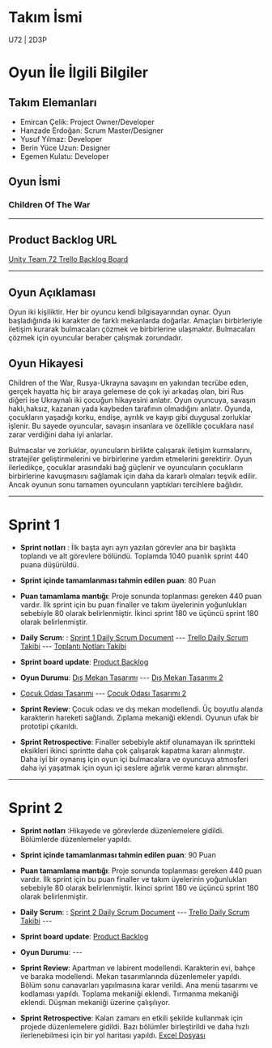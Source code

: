 # **Takım İsmi**

 U72 | 2D3P

# Oyun İle İlgili Bilgiler

## Takım Elemanları

- Emircan Çelik: Project Owner/Developer
- Hanzade Erdoğan: Scrum Master/Designer
- Yusuf Yılmaz: Developer
- Berin Yüce Uzun: Designer
- Egemen Kulatu: Developer


## Oyun İsmi

### Children Of The War

---

## Product Backlog URL

[Unity Team 72 Trello Backlog Board](https://trello.com/invite/b/Ys3W3UHd/ATTIf9f0b516ec113cedde0fad232ba8efa5FF63BBD7/u72-2d3p)
 
---


## Oyun Açıklaması


Oyun iki kişiliktir. Her bir oyuncu kendi bilgisayarından oynar. Oyun başladığında iki karakter de farklı mekanlarda doğarlar. Amaçları birbirleriyle iletişim kurarak bulmacaları çözmek ve birbirlerine ulaşmaktır. Bulmacaları çözmek için oyuncular beraber çalışmak zorundadır.


## Oyun Hikayesi


Children of the War, Rusya-Ukrayna savaşını en yakından tecrübe eden, gerçek hayatta hiç bir araya gelemese de çok iyi arkadaş olan, biri Rus diğeri ise Ukraynalı iki çocuğun hikayesini anlatır.  Oyun oyuncuya, savaşın haklı,haksız, kazanan yada kaybeden tarafının olmadığını anlatır. Oyunda, çocukların yaşadığı korku, endişe, ayrılık ve kayıp gibi duygusal zorluklar işlenir. Bu sayede oyuncular, savaşın insanlara ve özellikle çocuklara nasıl zarar verdiğini daha iyi anlarlar.

Bulmacalar ve zorluklar, oyuncuların birlikte çalışarak iletişim kurmalarını, stratejiler geliştirmelerini ve birbirlerine yardım etmelerini gerektirir. Oyun ilerledikçe, çocuklar arasındaki bağ güçlenir ve oyuncuların çocukların birbirlerine kavuşmasını sağlamak için daha da kararlı olmaları teşvik edilir. Ancak oyunun sonu tamamen oyuncuların yaptıkları tercihlere bağlıdır.

---

# Sprint 1


- **Sprint notları** : İlk başta ayrı ayrı yazılan görevler ana bir başlıkta toplandı ve alt görevlere bölündü. Toplamda 1040 puanlık sprint 440 puana düşürüldü.

- **Sprint içinde tamamlanması tahmin edilen puan**: 80 Puan


- **Puan tamamlama mantığı**: Proje sonunda toplanması gereken 440 puan vardır. İlk sprint için bu puan finaller ve takım üyelerinin yoğunlukları sebebiyle 80 olarak belirlenmiştir. İkinci sprint 180 ve üçüncü sprint 180 olarak belirlenmiştir.

- **Daily Scrum**: : [Sprint 1 Daily Scrum Document]( https://docs.google.com/document/d/1zD5CiMP434ryBaIk0ReDqa0qdKqtF18I/edit?usp=sharing&ouid=110170457476283940620&rtpof=true&sd=true) --- [Trello Daily Scrum Takibi](https://drive.google.com/file/d/1oQoO7kpa3sZCgdd7HkcJP6szl00RN3UA/view?usp=sharing) --- [Toplantı Notları Takibi](https://drive.google.com/file/d/16FsVURLHHn6VWc_apVhbaGiojQ1Uxs97/view?usp=sharing)

- **Sprint board update**: 
[Product Backlog](https://drive.google.com/file/d/1FHT9CH0pnUxR8YME_3yyR-s43BW-AKAF/view?usp=sharing) 


- **Oyun Durumu**: [Dış Mekan Tasarımı](https://drive.google.com/file/d/12F7gkFNahEhF035awLYAgT6Mqw0ZlYx2/view?usp=sharing) --- [Dış Mekan Tasarımı 2](https://drive.google.com/file/d/1QjPjW6MR-oeUmoVoRaBUlRF515-YL0EB/view?usp=sharing)
 - [Çocuk Odası Tasarımı](https://drive.google.com/file/d/1g793z-4JPy242DrItTFfCVBk-FU0pdeZ/view?usp=sharing) --- [Çocuk Odası Tasarımı 2 ](https://drive.google.com/file/d/1cI70WP_knZP5-7-OCVejAE2_vpMF7zi5/view?usp=sharing)
  
  
- **Sprint Review**: Çocuk odası ve dış mekan modellendi. Üç boyutlu alanda karakterin hareketi sağlandı. Zıplama mekaniği eklendi. Oyunun ufak bir prototipi çıkarıldı.


- **Sprint Retrospective**:
  Finaller sebebiyle aktif olunamayan ilk sprintteki eksikleri ikinci sprintte daha çok çalışarak kapatma kararı alınmıştır.
  Daha iyi bir oynanış için oyun içi bulmacalara ve oyuncuya atmosferi daha iyi yaşatmak için oyun içi seslere ağırlık verme kararı alınmıştır.
  
  


---

# Sprint 2


- **Sprint notları** :Hikayede ve görevlerde düzenlemelere gidildi. Bölümlerde düzenlemeler yapıldı. 

- **Sprint içinde tamamlanması tahmin edilen puan**: 90 Puan


- **Puan tamamlama mantığı**: Proje sonunda toplanması gereken 440 puan vardır. İlk sprint için bu puan finaller ve takım üyelerinin yoğunlukları sebebiyle 80 olarak belirlenmiştir. İkinci sprint 180 ve üçüncü sprint 180 olarak belirlenmiştir.

- **Daily Scrum**: : [Sprint 2 Daily Scrum Document](https://docs.google.com/document/d/1zD5CiMP434ryBaIk0ReDqa0qdKqtF18I/edit?usp=sharing&ouid=110170457476283940620&rtpof=true&sd=true) --- [Trello Daily Scrum Takibi](https://drive.google.com/file/d/1uJPkn9dufAo44sywl_Sd79a-9ZkKUccq/view?usp=sharing) ---

- **Sprint board update**: 
[Product Backlog](https://drive.google.com/file/d/1k6xs54JRP1XIi1xM4I7oxyQ5JtHxsiB0/view?usp=sharing) 


- **Oyun Durumu**: --- 
  
  
- **Sprint Review**: Apartman ve labirent modellendi. Karakterin evi, bahçe ve baraka modellendi. Mekan tasarımlarında düzenlemeler yapıldı. Bölüm sonu canavarları yapılmasına karar verildi. Ana menü tasarımı ve kodlaması yapıldı. Toplama mekaniği eklendi. Tırmanma mekaniği eklendi. Düşman mekaniği üzerine çalışılıyor.

- **Sprint Retrospective**:
Kalan zamanı en etkili şekilde kullanmak için projede düzenlemelere gidildi. Bazı bölümler birleştirildi ve daha hızlı ilerlenebilmesi için bir yol haritası yapıldı. [Excel Dosyası](https://docs.google.com/spreadsheets/d/1PZX5XOo3LGG-SezoHsQXvE42ka06U7Pn/edit?usp=sharing&ouid=105531372195398719846&rtpof=true&sd=true)


